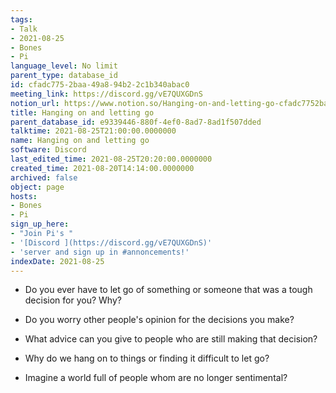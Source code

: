 ```yaml
---
tags:
- Talk
- 2021-08-25
- Bones
- Pi
language_level: No limit
parent_type: database_id
id: cfadc775-2baa-49a8-94b2-2c1b340abac0
meeting_link: https://discord.gg/vE7QUXGDnS
notion_url: https://www.notion.so/Hanging-on-and-letting-go-cfadc7752baa49a894b22c1b340abac0
title: Hanging on and letting go
parent_database_id: e9339446-880f-4ef0-8ad7-8ad1f507dded
talktime: 2021-08-25T21:00:00.0000000
name: Hanging on and letting go
software: Discord
last_edited_time: 2021-08-25T20:20:00.0000000
created_time: 2021-08-20T14:14:00.0000000
archived: false
object: page
hosts:
- Bones
- Pi
sign_up_here:
- "Join Pi's "
- '[Discord ](https://discord.gg/vE7QUXGDnS)'
- 'server and sign up in #annoncements!'
indexDate: 2021-08-25
---
```


   - Do you ever have to let go of something or someone that was a tough decision for you? Why?



   - Do you worry other people's opinion for the decisions you make?
   - What advice can you give to people who are still making that decision?
   - Why do we hang on to things or finding it difficult to let go?
   - Imagine a world full of people whom are no longer sentimental?










